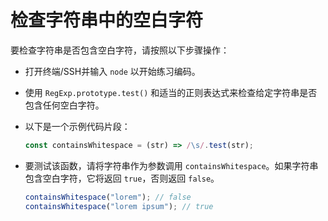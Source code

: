 # 检查字符串中的空白字符

要检查字符串是否包含空白字符，请按照以下步骤操作：

- 打开终端/SSH并输入 `node` 以开始练习编码。
- 使用 `RegExp.prototype.test()` 和适当的正则表达式来检查给定字符串是否包含任何空白字符。
- 以下是一个示例代码片段：

  ```js
  const containsWhitespace = (str) => /\s/.test(str);
  ```

- 要测试该函数，请将字符串作为参数调用 `containsWhitespace`。如果字符串包含空白字符，它将返回 `true`，否则返回 `false`。

  ```js
  containsWhitespace("lorem"); // false
  containsWhitespace("lorem ipsum"); // true
  ```
